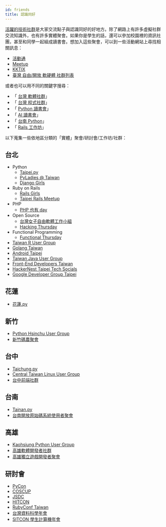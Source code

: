 ```yaml
---
id: friends
title: 認識同好
---
```


[活躍的技術社群](https://insights.dice.com/2018/01/12/getting-most-tech-meetups/)是大家交流點子與認識同好的好地方。除了網路上有許多虛擬社群交流知識外，也有許多實體聚會。如果你是學生的話，還可以參加校園裡的資訊社團，甚至和同學一起組成讀書會。想加入這些聚會，可以到一些活動網站上尋找相關訊息：

*   [活動通](https://www.accupass.com)
*   [Meetup](https://www.meetup.com)
*   [KKTIX](https://kktix.com)
*   [臺灣 自由/開放 軟硬體 社群列表](https://www.mindmeister.com/303031964/open-source-community-map-in-taiwan)

或者也可以用不同的關鍵字搜尋：

*   「 [台灣 軟體社群](https://www.google.com/search?q=台灣+程式社群)」
*   「 [台灣 程式社群](https://www.google.com/search?q=台灣+程式社群)」
*   「 [Python 讀書會](https://www.google.com/search?q=Python+讀書會)」
*   「 [AI 讀書會](https://www.google.com/search?q=AI+讀書會)」
*   「 [台南 Python](https://www.google.com/search?q=台南+Python)」
*   「 [Rails 工作坊](https://www.google.com/search?q=Rails+工作坊)」


以下蒐集一些依地區分類的「實體」聚會/研討會/工作坊/社群：

## 台北

*   Python
    *   [Taipei.py](https://www.meetup.com/Taipei-py)
    *   [PyLadies @ Taiwan](http://tw.pyladies.com)
    *   [Django Girls](https://djangogirls.org/taipei/)
*   Ruby on Rails
    *   [Rails Girls](http://railsgirls.com/taipei)
    *   [Taipei Rails Meetup](https://www.meetup.com/taipei-rails-meetup)
*   PHP
    *   [PHP 也有 day](https://phptheday.kktix.cc)
*   Open Source
    *   [台灣女子自由軟體工作小組](https://wofoss.kktix.cc/)
    *   [Hacking Thursday](https://www.meetup.com/hackingthursday/)
*   Functional Programming
    *   [Functional Thursday](https://www.meetup.com/Functional-Thursday/)
*   [Taiwan R User Group](https://www.meetup.com/Taiwan-R)
*   [Golang Taiwan](https://golang.kktix.cc/)
*   [Android Taipei](https://www.facebook.com/groups/AndroidTaipei)
*   [Taiwan Java User Group](https://twjug.kktix.cc/)
*   [Front-End Developers Taiwan](https://f2e.kktix.cc/)
*   [HackerNest Taipei Tech Socials](https://www.meetup.com/HackerNestTPE/)
*   [Google Developer Group Taipei](http://www.taipei-gtug.org/)

## 花蓮

*   [花蓮.py](https://www.meetup.com/Hualien-Py/)

## 新竹

*   [Python Hsinchu User Group](https://www.meetup.com/pythonhug)
*   [新竹碼農聚會](https://www.facebook.com/groups/hsinchu.coders)

## 台中

*   [Taichung.py](https://www.meetup.com/Taichung-Python-Meetup)
*   [Central Taiwan Linux User Group](https://www.facebook.com/groups/ctlug.tw)
*   [台中前端社群](https://taichung-frontend.kktix.cc)

## 台南

*   [Tainan.py](https://www.meetup.com/Tainan-py-Python-Tainan-User-Group)
*   [台南開放原始碼系統使用者聚會](https://www.facebook.com/groups/mosut)

## 高雄

*   [Kaohsiung Python User Group](https://www.facebook.com/groups/kaohsiungpy)
*   [高雄軟體開發者社群](https://ksdg.kktix.cc)
*   [高雄獨立遊戲開發者聚會](https://www.facebook.com/groups/kimugroup)

## 研討會

*   [PyCon](https://tw.pycon.org)
*   [COSCUP](https://coscup.org)
*   [JSDC](http://jsdc.tw)
*   [HITCON](https://hitcon.org)
*   [RubyConf Taiwan](https://rubyconf.tw)
*   [台灣資料科學年會](http://datasci.tw/)
*   [SITCON 學生計算機年會](https://sitcon.org)
